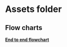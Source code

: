 # Assets folder

## Flow charts

[**End to end flowchart**](https://app.diagrams.net/#Hrealfranser%2Ffullstack-toolbox%2Fmaster%2FEndToEndFlow.drawio.svg)
